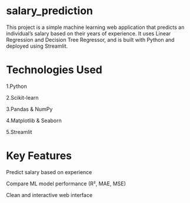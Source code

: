 # salary_prediction 
This project is a simple machine learning web application that predicts an individual’s salary based on their years of experience. It uses Linear Regression and Decision Tree Regressor, and is built with Python and deployed using Streamlit.

# Technologies Used
1.Python

2.Scikit-learn

3.Pandas & NumPy

4.Matplotlib & Seaborn

5.Streamlit

# Key Features

Predict salary based on experience

Compare ML model performance (R², MAE, MSE)

Clean and interactive web interface
